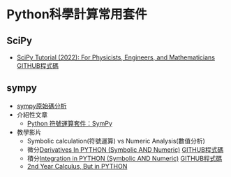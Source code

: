 # Python科學計算常用套件

## SciPy
- [SciPy Tutorial (2022): For Physicists, Engineers, and Mathematicians](https://www.youtube.com/watch?v=jmX4FOUEfgU&list=PLkdGijFCNuVm4IfZlsZPEt4fPJHfl-0g5&index=3&t=731s)  [GITHUB程式碼](https://github.com/lukepolson/youtube_channel/blob/main/Python%20Tutorial%20Series/scipy_essentials.ipynb)


## sympy
- [sympy原始碼分析](https://github.com/sympy/sympy/tree/master/sympy)
- 介紹性文章
  - [Python 符號運算套件：SymPy]()
- 教學影片
  - Symbolic calculation(符號運算) vs Numeric Analysis(數值分析)
  - 微分[Derivatives In PYTHON (Symbolic AND Numeric)](https://www.youtube.com/watch?v=DeeoiE22bZ8) [GITHUB程式碼](https://github.com/lukepolson/youtube_channel/blob/main/Python%20Tutorial%20Series/derivatives1.ipynb)
  - 積分[Integration in PYTHON (Symbolic AND Numeric)](https://www.youtube.com/watch?v=2I44Y9hfQ4Q&t=191s)  [GITHUB程式碼](https://github.com/lukepolson/youtube_channel/blob/main/Python%20Tutorial%20Series/integrals1.ipynb)
  - [2nd Year Calculus, But in PYTHON](https://www.youtube.com/watch?v=Teb28OFMVFc)
